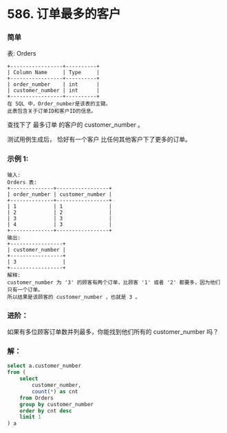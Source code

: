 # 586. 订单最多的客户

### 简单

表: Orders

    +-----------------+----------+
    | Column Name     | Type     |
    +-----------------+----------+
    | order_number    | int      |
    | customer_number | int      |
    +-----------------+----------+
    在 SQL 中，Order_number是该表的主键。
    此表包含关于订单ID和客户ID的信息。
 

查找下了 最多订单 的客户的 customer_number 。

测试用例生成后， 恰好有一个客户 比任何其他客户下了更多的订单。

### 示例 1:

    输入: 
    Orders 表:
    +--------------+-----------------+
    | order_number | customer_number |
    +--------------+-----------------+
    | 1            | 1               |
    | 2            | 2               |
    | 3            | 3               |
    | 4            | 3               |
    +--------------+-----------------+
    输出: 
    +-----------------+
    | customer_number |
    +-----------------+
    | 3               |
    +-----------------+
    解释: 
    customer_number 为 '3' 的顾客有两个订单，比顾客 '1' 或者 '2' 都要多，因为他们只有一个订单。
    所以结果是该顾客的 customer_number ，也就是 3 。
 

### 进阶：
如果有多位顾客订单数并列最多，你能找到他们所有的 customer_number 吗？

### 解：

```SQL
select a.customer_number
from (
    select 
        customer_number,
        count(*) as cnt
    from Orders
    group by customer_number
    order by cnt desc
    limit 1
) a
```